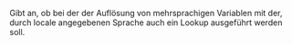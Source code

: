 Gibt an, ob bei der der Auflösung von mehrsprachigen Variablen mit der, durch locale angegebenen Sprache auch ein Lookup ausgeführt werden soll.